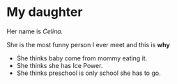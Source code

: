 # My daughter

Her name is *Celina.* 

She is the most funny person I ever meet and this is **why**

* She thinks baby come from mommy eating it.
* She thinks she has Ice Power.
* She thinks preschool is only school she has to go.




